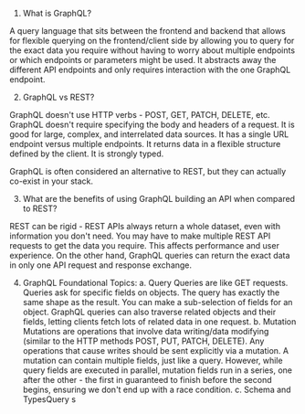 1. What is GraphQL?

A query language that sits between the frontend and backend that allows for flexible querying on the frontend/client side by allowing you to query for the exact data you require without having to worry about multiple endpoints or which endpoints or parameters might be used. It abstracts away the different API endpoints and only requires interaction with the one GraphQL endpoint.

2. GraphQL vs REST?

GraphQL doesn't use HTTP verbs - POST, GET, PATCH, DELETE, etc. GraphQL doesn't require specifying the body and headers of a request. It is good for large, complex, and interrelated data sources. It has a single URL endpoint versus multiple endpoints. It returns data in a flexible structure defined by the client. It is strongly typed.

GraphQL is often considered an alternative to REST, but they can actually co-exist in your stack.

3. What are the benefits of using GraphQL building an API when compared to REST?

REST can be rigid - REST APIs always return a whole dataset, even with information you don't need. You may have to make multiple REST API requests to get the data you require. This affects performance and user experience. On the other hand, GraphQL queries can return the exact data in only one API request and response exchange.

4. GraphQL Foundational Topics:
    a. Query
       Queries are like GET requests. Queries ask for specific fields on objects. The query has exactly the same shape as the result. You can make a sub-selection of fields for an object. GraphQL queries can also traverse related objects and their fields, letting clients fetch lots of related data in one request.
    b. Mutation
       Mutations are operations that involve data writing/data modifying (similar to the HTTP methods POST, PUT, PATCH, DELETE). Any operations that cause writes should be sent explicitly via a mutation. A mutation can contain multiple fields, just like a query. However, while query fields are executed in parallel, mutation fields run in a series, one after the other - the first in guaranteed to finish before the second begins, ensuring we don't end up with a race condition.
    c. Schema and TypesQuery
       s
